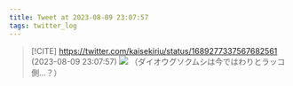 ```yaml
---
title: Tweet at 2023-08-09 23:07:57
tags: twitter_log
---
```


> [!CITE] https://twitter.com/kaisekiriu/status/1689277337567682561 (2023-08-09 23:07:57)
> ![](https://twitter.com/kaisekiriu/status/1689277337567682561)
> （ダイオウグソクムシは今ではわりとラッコ側…？）
